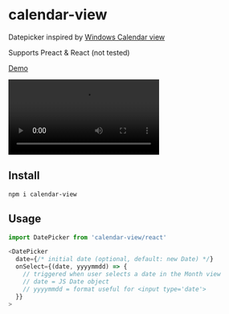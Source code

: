 # calendar-view

Datepicker inspired by [Windows Calendar view]

Supports Preact & React (not tested)

[Windows Calendar view]: https://docs.microsoft.com/en-us/windows/uwp/controls-and-patterns/calendar-view

[Demo](https://laggingreflex.github.io/calendar-view/demo)

<video autoplay loop src="https://giant.gfycat.com/AncientWindyLice.mp4">
  <a href="https://gfycat.com/AncientWindyLice">
    <img src="https://thumbs.gfycat.com/AncientWindyLice-max-14mb.gif" alt="gif">
  </a>
</video>

## Install

```
npm i calendar-view
```

## Usage

```js
import DatePicker from 'calendar-view/react'

<DatePicker
  date={/* initial date (optional, default: new Date) */}
  onSelect={(date, yyyymmdd) => {
    // triggered when user selects a date in the Month view
    // date = JS Date object
    // yyyymmdd = format useful for <input type='date'>
  }}
>
```


